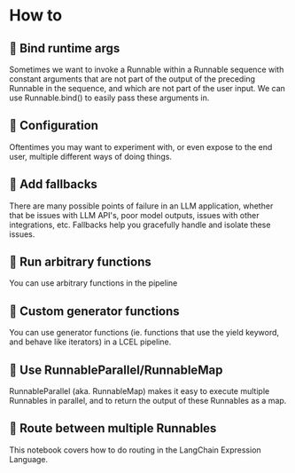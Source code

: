 # How to

## 📄️ Bind runtime args

Sometimes we want to invoke a Runnable within a Runnable sequence with constant arguments that are not part of the output of the preceding Runnable in the sequence, and which are not part of the user input. We can use Runnable.bind() to easily pass these arguments in.

## 📄️ Configuration

Oftentimes you may want to experiment with, or even expose to the end user, multiple different ways of doing things.

## 📄️ Add fallbacks

There are many possible points of failure in an LLM application, whether that be issues with LLM API's, poor model outputs, issues with other integrations, etc. Fallbacks help you gracefully handle and isolate these issues.

## 📄️ Run arbitrary functions

You can use arbitrary functions in the pipeline

## 📄️ Custom generator functions

You can use generator functions (ie. functions that use the yield keyword, and behave like iterators) in a LCEL pipeline.

## 📄️ Use RunnableParallel/RunnableMap

RunnableParallel (aka. RunnableMap) makes it easy to execute multiple Runnables in parallel, and to return the output of these Runnables as a map.

## 📄️ Route between multiple Runnables

This notebook covers how to do routing in the LangChain Expression Language.
